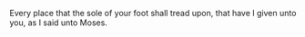 Every place that the sole of your foot shall tread upon, that have I given unto you, as I said unto Moses.
